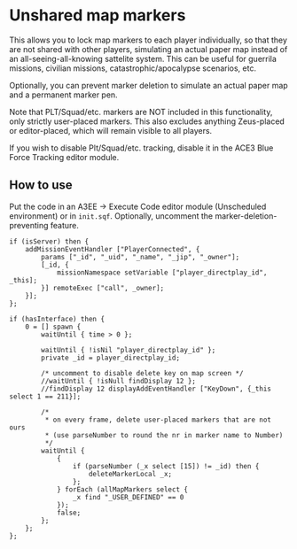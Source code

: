 Unshared map markers
====================
This allows you to lock map markers to each player individually, so that they
are not shared with other players, simulating an actual paper map instead of
an all-seeing-all-knowing sattelite system. This can be useful for guerrila
missions, civilian missions, catastrophic/apocalypse scenarios, etc.

Optionally, you can prevent marker deletion to simulate an actual paper map
and a permanent marker pen.

Note that PLT/Squad/etc. markers are NOT included in this functionality,
only strictly user-placed markers. This also excludes anything Zeus-placed
or editor-placed, which will remain visible to all players.

If you wish to disable Plt/Squad/etc. tracking, disable it in the ACE3
Blue Force Tracking editor module.

How to use
----------
Put the code in an A3EE -> Execute Code editor module (Unscheduled environment)
or in `init.sqf`. Optionally, uncomment the marker-deletion-preventing feature.

```
if (isServer) then {
    addMissionEventHandler ["PlayerConnected", {
        params ["_id", "_uid", "_name", "_jip", "_owner"];
        [_id, {
            missionNamespace setVariable ["player_directplay_id", _this];
        }] remoteExec ["call", _owner];
    }];
};

if (hasInterface) then {
    0 = [] spawn {
        waitUntil { time > 0 };

        waitUntil { !isNil "player_directplay_id" };
        private _id = player_directplay_id;

        /* uncomment to disable delete key on map screen */
        //waitUntil { !isNull findDisplay 12 };
        //findDisplay 12 displayAddEventHandler ["KeyDown", {_this select 1 == 211}];

        /*
         * on every frame, delete user-placed markers that are not ours
         * (use parseNumber to round the nr in marker name to Number)
         */
        waitUntil {
            {
                if (parseNumber (_x select [15]) != _id) then {
                    deleteMarkerLocal _x;
                };
            } forEach (allMapMarkers select {
                _x find "_USER_DEFINED" == 0
            });
            false;
        };
    };
};
```
